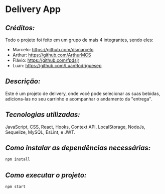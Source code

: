 # Delivery App

## _Créditos:_
  Todo o projeto foi feito em um grupo de mais 4 integrantes, sendo eles: 
  - Marcelo: https://github.com/dsmarcelo
  - Arthur: https://github.com/ArthurMCS
  - Flávio: https://github.com/fpdsjr
  - Luan: https://github.com/LuanRodriguesep

## _Descrição:_
  Este é um projeto de delivery, onde você pode selecionar as suas bebidas, adiciona-las
  no seu carrinho e acompanhar o andamento da "entrega".

## _Tecnologias utilizadas:_
  JavaScript, CSS, React, Hooks, Context API, LocalStorage, NodeJs,
  Sequelize, MySQL, EsLint, e JWT.

## _Como instalar as dependências necessárias:_
```sh
npm install
```

## _Como executar o projeto:_
```sh
npm start
```
